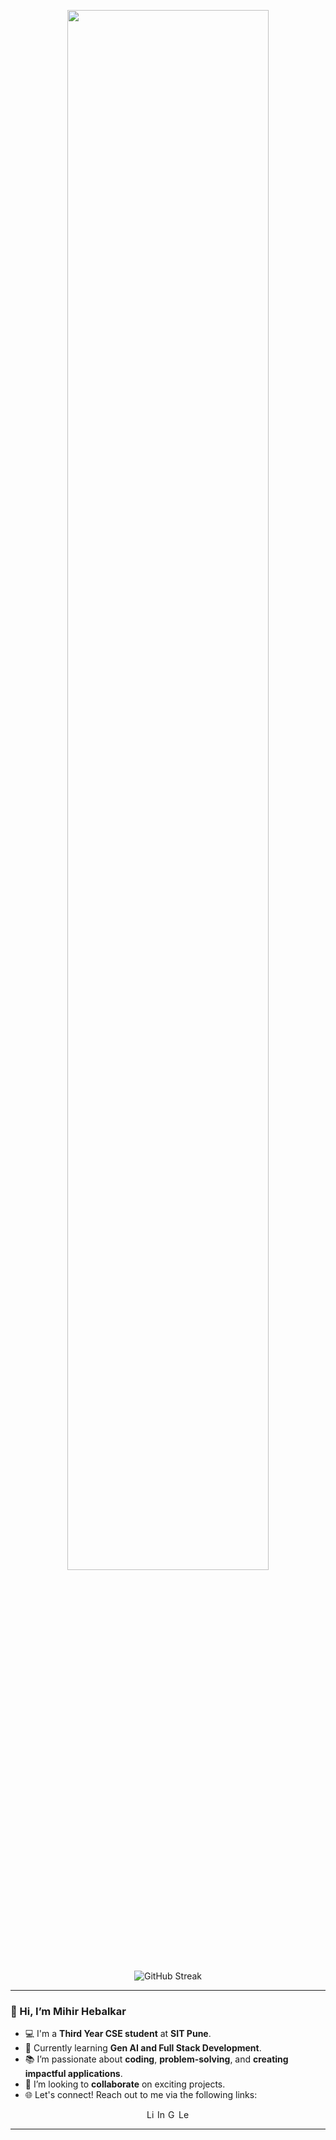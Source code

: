 <p align="center">
  <img height="80%" width="auto" src="https://github-readme-stats.vercel.app/api/top-langs/?username=mihirhebalkar&layout=compact&hide_border=true&theme=highcontrast&langs_count=6&hide=tex,css,php&exclude_repo=Pacman-AI">
  <br><br>
  <img src="https://github-readme-streak-stats.herokuapp.com?user=mihirhebalkar&theme=highcontrast&border_radius=8" alt="GitHub Streak">
</p>

---

### 👋 Hi, I’m Mihir Hebalkar

- 💻 I'm a **Third Year CSE student** at **SIT Pune**.
- 🌱 Currently learning **Gen AI and Full Stack Development**.
- 📚 I’m passionate about **coding**, **problem-solving**, and **creating impactful applications**.
- 🤝 I’m looking to **collaborate** on exciting projects.
- 🌐 Let's connect! Reach out to me via the following links:

<div style="display: flex; align-items: center; justify-content: center;">
   <a href="https://www.linkedin.com/in/mihirhebalkar/" target="_blank" title="Connect with me on LinkedIn">
    <img src="https://img.shields.io/badge/LinkedIn-0077B5?style=for-the-badge&logo=linkedin&logoColor=white" alt="LinkedIn Logo" height="17">
  </a>
  <a href="https://instagram.com/mihirhebalkar7" target="_blank" title="Follow me on Instagram">
    <img src="https://img.shields.io/badge/Instagram-E4405F?style=for-the-badge&logo=instagram&logoColor=white" alt="Instagram Logo" height="17">
  </a>
  <a href="mailto:mihirhebalkar07@gmail.com" target="_blank" title="Send me an Email">
    <img src="https://img.shields.io/badge/Gmail-0078D4?style=for-the-badge&logo=gmail&logoColor=white" alt="Gmail Logo" height="17">
  </a>
  <a href="https://leetcode.com/mihirhebalkar07" target="_blank" title="Check out my LeetCode">
     <img src="https://img.shields.io/badge/LeetCode-FE7A16?style=for-the-badge&logo=leetcode&logoColor=white" alt="LeetCode Logo" height="17">
  </a>


</div>

---

<!---
mihirhebalkar/mihirhebalkar is a ✨ special ✨ repository because its `README.md` (this file) appears on your GitHub profile.
You can click the Preview link to take a look at your changes.
--->
